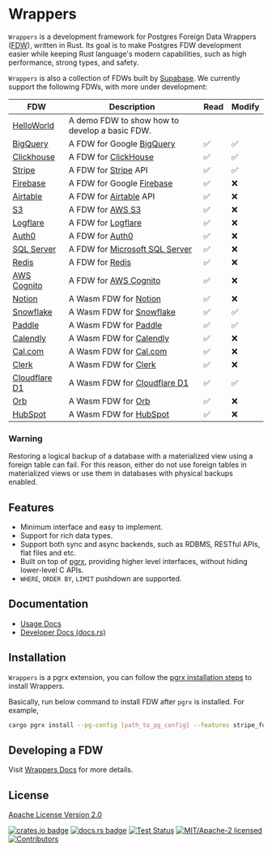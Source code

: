 # Wrappers

`Wrappers` is a development framework for Postgres Foreign Data Wrappers ([FDW](https://wiki.postgresql.org/wiki/Foreign_data_wrappers)), written in Rust. Its goal is to make Postgres FDW development easier while keeping Rust language's modern capabilities, such as high performance, strong types, and safety.

`Wrappers` is also a collection of FDWs built by [Supabase](https://www.supabase.com). We currently support the following FDWs, with more under development:

| FDW                                             | Description                                                                   | Read | Modify |
| ----------------------------------------------- | ----------------------------------------------------------------------------- | ---- | ------ |
| [HelloWorld](./wrappers/src/fdw/helloworld_fdw) | A demo FDW to show how to develop a basic FDW.                                |      |        |
| [BigQuery](./wrappers/src/fdw/bigquery_fdw)     | A FDW for Google [BigQuery](https://cloud.google.com/bigquery)                | ✅   | ✅     |
| [Clickhouse](./wrappers/src/fdw/clickhouse_fdw) | A FDW for [ClickHouse](https://clickhouse.com/)                               | ✅   | ✅     |
| [Stripe](./wrappers/src/fdw/stripe_fdw)         | A FDW for [Stripe](https://stripe.com/) API                                   | ✅   | ✅     |
| [Firebase](./wrappers/src/fdw/firebase_fdw)     | A FDW for Google [Firebase](https://firebase.google.com/)                     | ✅   | ❌     |
| [Airtable](./wrappers/src/fdw/airtable_fdw)     | A FDW for [Airtable](https://airtable.com/) API                               | ✅   | ❌     |
| [S3](./wrappers/src/fdw/s3_fdw)                 | A FDW for [AWS S3](https://aws.amazon.com/s3/)                                | ✅   | ❌     |
| [Logflare](./wrappers/src/fdw/logflare_fdw)     | A FDW for [Logflare](https://logflare.app/)                                   | ✅   | ❌     |
| [Auth0](./wrappers/src/fdw/auth0_fdw)           | A FDW for [Auth0](https://auth0.com/)                                         | ✅   | ❌     |
| [SQL Server](./wrappers/src/fdw/mssql_fdw)      | A FDW for [Microsoft SQL Server](https://www.microsoft.com/en-au/sql-server/) | ✅   | ❌     |
| [Redis](./wrappers/src/fdw/redis_fdw)           | A FDW for [Redis](https://redis.io/)                                          | ✅   | ❌     |
| [AWS Cognito](./wrappers/src/fdw/cognito_fdw)   | A FDW for [AWS Cognito](https://aws.amazon.com/cognito/)                      | ✅   | ❌     |
| [Notion](./wasm-wrappers/fdw/notion_fdw)        | A Wasm FDW for [Notion](https://www.notion.so/)                               | ✅   | ❌     |
| [Snowflake](./wasm-wrappers/fdw/snowflake_fdw)  | A Wasm FDW for [Snowflake](https://www.snowflake.com/)                        | ✅   | ✅     |
| [Paddle](./wasm-wrappers/fdw/paddle_fdw)        | A Wasm FDW for [Paddle](https://www.paddle.com/)                              | ✅   | ✅     |
| [Calendly](./wasm-wrappers/fdw/calendly_fdw)    | A Wasm FDW for [Calendly](https://www.calendly.com/)                          | ✅   | ❌     |
| [Cal.com](./wasm-wrappers/fdw/cal_fdw)          | A Wasm FDW for [Cal.com](https://www.cal.com/)                                | ✅   | ❌     |
| [Clerk](./wasm-wrappers/fdw/clerk_fdw)          | A Wasm FDW for [Clerk](https://www.clerk.com/)                                | ✅   | ❌     |
| [Cloudflare D1](./wasm-wrappers/fdw/cfd1_fdw)   | A Wasm FDW for [Cloudflare D1](https://developers.cloudflare.com/d1/)         | ✅   | ✅     |
| [Orb](./wasm-wrappers/fdw/orb_fdw)              | A Wasm FDW for [Orb](https://www.withorb.com/)                                | ✅   | ❌     |
| [HubSpot](./wasm-wrappers/fdw/hubspot_fdw)      | A Wasm FDW for [HubSpot](https://www.hubspot.com/)                            | ✅   | ❌     |

### Warning

Restoring a logical backup of a database with a materialized view using a foreign table can fail. For this reason, either do not use foreign tables in materialized views or use them in databases with physical backups enabled.

## Features

- Minimum interface and easy to implement.
- Support for rich data types.
- Support both sync and async backends, such as RDBMS, RESTful APIs, flat files and etc.
- Built on top of [pgrx](https://github.com/tcdi/pgrx), providing higher level interfaces, without hiding lower-level C APIs.
- `WHERE`, `ORDER BY`, `LIMIT` pushdown are supported.

## Documentation

- [Usage Docs](https://fdw.dev/)
- [Developer Docs (docs.rs)](https://docs.rs/supabase-wrappers/latest/supabase_wrappers/)

## Installation

`Wrappers` is a pgrx extension, you can follow the [pgrx installation steps](https://github.com/tcdi/pgrx#system-requirements) to install Wrappers.

Basically, run below command to install FDW after `pgrx` is installed. For example,

```bash
cargo pgrx install --pg-config [path_to_pg_config] --features stripe_fdw
```

## Developing a FDW

Visit [Wrappers Docs](https://fdw.dev/) for more details.

## License

[Apache License Version 2.0](./LICENSE)

[![crates.io badge](https://img.shields.io/crates/v/supabase-wrappers.svg)](https://crates.io/crates/supabase-wrappers)
[![docs.rs badge](https://docs.rs/supabase-wrappers/badge.svg)](https://docs.rs/supabase-wrappers)
[![Test Status](https://img.shields.io/github/actions/workflow/status/supabase/wrappers/test_wrappers.yml?branch=main&label=test)](https://github.com/supabase/wrappers/actions/workflows/test_wrappers.yml)
[![MIT/Apache-2 licensed](https://img.shields.io/crates/l/supabase-wrappers.svg)](./LICENSE)
[![Contributors](https://img.shields.io/github/contributors/supabase/wrappers)](https://github.com/supabase/wrappers/graphs/contributors)
